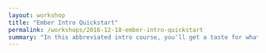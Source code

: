 ```yaml
---
layout: workshop
title: "Ember Intro Quickstart"
permalink: /workshops/2016-12-18-ember-intro-quickstart
summary: "In this abbreviated intro course, you'll get a taste for what the Ember.js framework has to offer. We'll focus on two of the most important aspects of building a single page app: **routing and components**.\n\nBy the end of this course, you'll have a sense for what Ember offers, and will understand how it's a totally different choice, compared to React or Angular 2."
---
```

